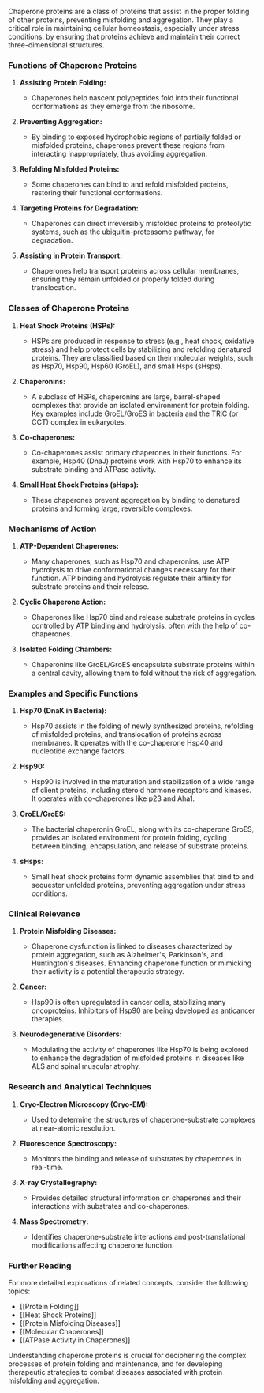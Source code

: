 Chaperone proteins are a class of proteins that assist in the proper folding of other proteins, preventing misfolding and aggregation. They play a critical role in maintaining cellular homeostasis, especially under stress conditions, by ensuring that proteins achieve and maintain their correct three-dimensional structures.

### Functions of Chaperone Proteins

1. **Assisting Protein Folding:**
   - Chaperones help nascent polypeptides fold into their functional conformations as they emerge from the ribosome.

2. **Preventing Aggregation:**
   - By binding to exposed hydrophobic regions of partially folded or misfolded proteins, chaperones prevent these regions from interacting inappropriately, thus avoiding aggregation.

3. **Refolding Misfolded Proteins:**
   - Some chaperones can bind to and refold misfolded proteins, restoring their functional conformations.

4. **Targeting Proteins for Degradation:**
   - Chaperones can direct irreversibly misfolded proteins to proteolytic systems, such as the ubiquitin-proteasome pathway, for degradation.

5. **Assisting in Protein Transport:**
   - Chaperones help transport proteins across cellular membranes, ensuring they remain unfolded or properly folded during translocation.

### Classes of Chaperone Proteins

1. **Heat Shock Proteins (HSPs):**
   - HSPs are produced in response to stress (e.g., heat shock, oxidative stress) and help protect cells by stabilizing and refolding denatured proteins. They are classified based on their molecular weights, such as Hsp70, Hsp90, Hsp60 (GroEL), and small Hsps (sHsps).

2. **Chaperonins:**
   - A subclass of HSPs, chaperonins are large, barrel-shaped complexes that provide an isolated environment for protein folding. Key examples include GroEL/GroES in bacteria and the TRiC (or CCT) complex in eukaryotes.

3. **Co-chaperones:**
   - Co-chaperones assist primary chaperones in their functions. For example, Hsp40 (DnaJ) proteins work with Hsp70 to enhance its substrate binding and ATPase activity.

4. **Small Heat Shock Proteins (sHsps):**
   - These chaperones prevent aggregation by binding to denatured proteins and forming large, reversible complexes.

### Mechanisms of Action

1. **ATP-Dependent Chaperones:**
   - Many chaperones, such as Hsp70 and chaperonins, use ATP hydrolysis to drive conformational changes necessary for their function. ATP binding and hydrolysis regulate their affinity for substrate proteins and their release.

2. **Cyclic Chaperone Action:**
   - Chaperones like Hsp70 bind and release substrate proteins in cycles controlled by ATP binding and hydrolysis, often with the help of co-chaperones.

3. **Isolated Folding Chambers:**
   - Chaperonins like GroEL/GroES encapsulate substrate proteins within a central cavity, allowing them to fold without the risk of aggregation.

### Examples and Specific Functions

1. **Hsp70 (DnaK in Bacteria):**
   - Hsp70 assists in the folding of newly synthesized proteins, refolding of misfolded proteins, and translocation of proteins across membranes. It operates with the co-chaperone Hsp40 and nucleotide exchange factors.

2. **Hsp90:**
   - Hsp90 is involved in the maturation and stabilization of a wide range of client proteins, including steroid hormone receptors and kinases. It operates with co-chaperones like p23 and Aha1.

3. **GroEL/GroES:**
   - The bacterial chaperonin GroEL, along with its co-chaperone GroES, provides an isolated environment for protein folding, cycling between binding, encapsulation, and release of substrate proteins.

4. **sHsps:**
   - Small heat shock proteins form dynamic assemblies that bind to and sequester unfolded proteins, preventing aggregation under stress conditions.

### Clinical Relevance

1. **Protein Misfolding Diseases:**
   - Chaperone dysfunction is linked to diseases characterized by protein aggregation, such as Alzheimer's, Parkinson's, and Huntington's diseases. Enhancing chaperone function or mimicking their activity is a potential therapeutic strategy.

2. **Cancer:**
   - Hsp90 is often upregulated in cancer cells, stabilizing many oncoproteins. Inhibitors of Hsp90 are being developed as anticancer therapies.

3. **Neurodegenerative Disorders:**
   - Modulating the activity of chaperones like Hsp70 is being explored to enhance the degradation of misfolded proteins in diseases like ALS and spinal muscular atrophy.

### Research and Analytical Techniques

1. **Cryo-Electron Microscopy (Cryo-EM):**
   - Used to determine the structures of chaperone-substrate complexes at near-atomic resolution.

2. **Fluorescence Spectroscopy:**
   - Monitors the binding and release of substrates by chaperones in real-time.

3. **X-ray Crystallography:**
   - Provides detailed structural information on chaperones and their interactions with substrates and co-chaperones.

4. **Mass Spectrometry:**
   - Identifies chaperone-substrate interactions and post-translational modifications affecting chaperone function.

### Further Reading

For more detailed explorations of related concepts, consider the following topics:
- [[Protein Folding]]
- [[Heat Shock Proteins]]
- [[Protein Misfolding Diseases]]
- [[Molecular Chaperones]]
- [[ATPase Activity in Chaperones]]

Understanding chaperone proteins is crucial for deciphering the complex processes of protein folding and maintenance, and for developing therapeutic strategies to combat diseases associated with protein misfolding and aggregation.